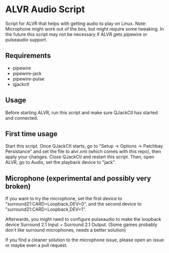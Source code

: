 # ALVR Audio Script
Script for ALVR that helps with getting audio to play on Linux.
Note: Microphone might work out of the box, but might require some tweaking.
In the future this script may not be necessary if ALVR gets pipewire or pulseaudio support.

## Requirements
- pipewire
- pipewire-jack
- pipewire-pulse
- qjackctl

## Usage
Before starting ALVR, run this script and make sure QJackCtl has started and connected. 

## First time usage
Start this script. Once QJackCtl starts, go to "Setup -> Options -> Patchbay Persistance" and set the file to alvr.xml (which comes with this repo), then apply your changes. Close QJackCtl and restart this script.
Then, open ALVR, go to Audio, set the playback device to "jack".

## Microphone (experimental and possibly very broken)
If you want to try the microphone, set the first device to "surround21:CARD=Loopback,DEV=0", and the second device to "surround21:CARD=Loopback,DEV=1". 

Afterwards, you might need to configure pulseaudio to make the loopback device Surround 2.1 Input + Surround 2.1 Output. (Some games probably don't like surround microphones, needs a better solution)

If you find a cleaner solution to the microphone issue, please open an issue or maybe even a pull request.

